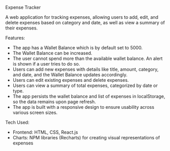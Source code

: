 Expense Tracker

A web application for tracking expenses, allowing users to add, edit, and delete expenses based on category and date, as well as view a summary of their expenses.

Features:

- The app has a Wallet Balance which is by default set to 5000.
- The Wallet Balance can be increased.
- The user cannot spend more than the available wallet balance. An alert is shown if a user tries to do so.
- Users can add new expenses with details like title, amount, category, and date, and the Wallet Balance updates accordingly.
- Users can edit existing expenses and delete expenses.
- Users can view a summary of total expenses, categorized by date or type.
- The app persists the wallet balance and list of expenses in localStorage, so the data remains upon page refresh.
- The app is built with a responsive design to ensure usability across various screen sizes.

Tech Used:

- Frontend: HTML, CSS, React.js
- Charts: NPM libraries (Recharts) for creating visual representations of expenses
